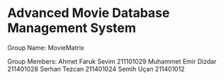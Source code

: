 # Advanced Movie Database Management System 

Group Name: MovieMatrix 

Group Members: 
Ahmet Faruk Sevim 211101029 
Muhammet Emir Dizdar 211401028 
Serhan Tezcan 211401024 
Semih Uçan 211401012 
